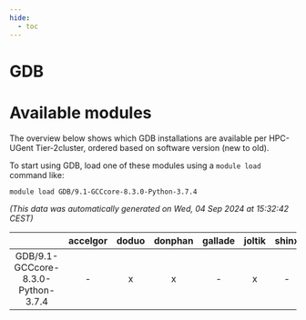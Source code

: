 ```yaml
---
hide:
  - toc
---
```


GDB
===

# Available modules


The overview below shows which GDB installations are available per HPC-UGent Tier-2cluster, ordered based on software version (new to old).

To start using GDB, load one of these modules using a `module load` command like:

```shell
module load GDB/9.1-GCCcore-8.3.0-Python-3.7.4
```

*(This data was automatically generated on Wed, 04 Sep 2024 at 15:32:42 CEST)*  

| |accelgor|doduo|donphan|gallade|joltik|shinx|skitty|
| :---: | :---: | :---: | :---: | :---: | :---: | :---: | :---: |
|GDB/9.1-GCCcore-8.3.0-Python-3.7.4|-|x|x|-|x|-|x|
